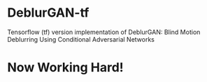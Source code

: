 # DeblurGAN-tf
Tensorflow (tf) version implementation of DeblurGAN: Blind Motion Deblurring Using Conditional Adversarial Networks

# Now Working Hard! 
